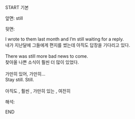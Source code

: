 START
기본

앞면:
still


뒷면:
<div><div>I wrote to them last month and I’m still waiting for a reply. <br></div></div><div>내가 지난달에 그들에게 편지를 썼는데 아직도 답장을 기다리고 있다.</div><div><br></div><div><div>There was still more bad news to come. </div><div>찾아올 나쁜 소식이 훨씬 더 많이 있었다.</div></div><div><br></div><div><div><div>가만히 있어, 가만히...</div></div><div><div>Stay still. Still.</div></div></div><div><br></div><div>아직도 , 훨씬 , 가만히 있는 , 여전히</div>


해석:
<!--ID: 1746614454763-->
END
